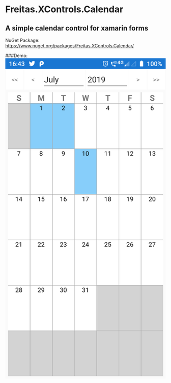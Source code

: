 # Freitas.XControls.Calendar
## A simple calendar control for xamarin forms

NuGet Package: https://www.nuget.org/packages/Freitas.XControls.Calendar/

###Demo:
![demo](https://github.com/victorduartedefreitas/Freitas.XControls.Calendar/blob/master/src/assets/demo.png)
